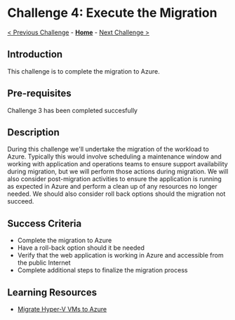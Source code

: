 # Challenge 4: Execute the Migration

[< Previous Challenge](./03-prepare.md) - **[Home](../README.md)** - [Next Challenge >](./05-modernise.md)

## Introduction

This challenge is to complete the migration to Azure.  

## Pre-requisites

Challenge 3 has been completed succesfully 

## Description

During this challenge we'll undertake the migration of the workload to Azure. 
Typically this would involve scheduling a maintenance window and working with application and operations teams to ensure support availability during migration, but we will perform those actions during migration. 
We will also consider post-migration activities to ensure the application is running as expected in Azure and perform a clean up of any resources no longer needed.
We should also consider roll back options should the migration not succeed. 

## Success Criteria

- Complete the migration to Azure
- Have a roll-back option should it be needed
- Verify that the web application is working in Azure and accessible from the public Internet
- Complete additional steps to finalize the migration process

## Learning Resources

- [Migrate Hyper-V VMs to Azure](https://docs.microsoft.com/azure/migrate/tutorial-migrate-hyper-v?tabs=UI)
